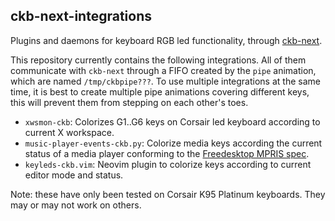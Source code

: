 ckb-next-integrations
---------------------

Plugins and daemons for keyboard RGB led functionality, through [ckb-next](https://github.com/ckb-next/ckb-next).

This repository currently contains the following integrations. All of them communicate with `ckb-next` through a FIFO created by the `pipe` animation, which are named `/tmp/ckbpipe???`. To use multiple integrations at the same time, it is best to create multiple pipe animations covering different keys, this will prevent them from stepping on each other's toes.

- `xwsmon-ckb`: Colorizes G1..G6 keys on Corsair led keyboard according to current X workspace.
- `music-player-events-ckb.py`: Colorize media keys according the current status of a media player conforming to the [Freedesktop MPRIS spec](https://specifications.freedesktop.org/mpris-spec/latest/).
- `keyleds-ckb.vim`: Neovim plugin to colorize keys according to current editor mode and status. 

Note: these have only been tested on Corsair K95 Platinum keyboards. They may or may not work on others.
